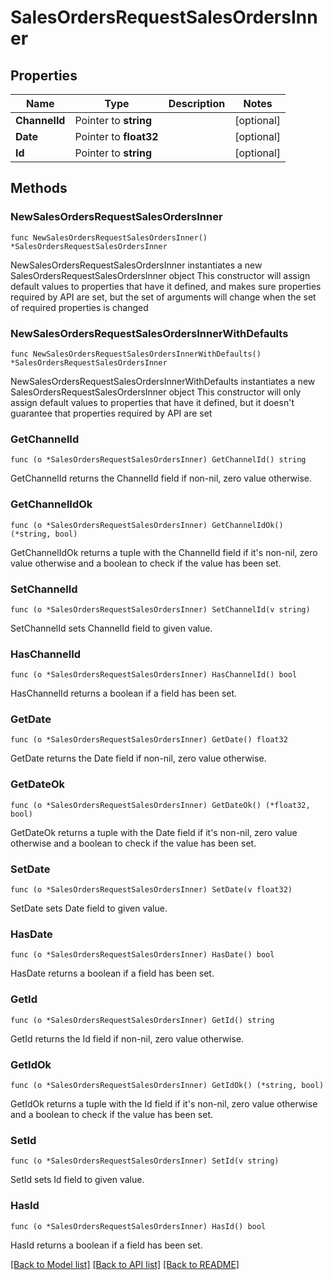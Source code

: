 # SalesOrdersRequestSalesOrdersInner

## Properties

Name | Type | Description | Notes
------------ | ------------- | ------------- | -------------
**ChannelId** | Pointer to **string** |  | [optional] 
**Date** | Pointer to **float32** |  | [optional] 
**Id** | Pointer to **string** |  | [optional] 

## Methods

### NewSalesOrdersRequestSalesOrdersInner

`func NewSalesOrdersRequestSalesOrdersInner() *SalesOrdersRequestSalesOrdersInner`

NewSalesOrdersRequestSalesOrdersInner instantiates a new SalesOrdersRequestSalesOrdersInner object
This constructor will assign default values to properties that have it defined,
and makes sure properties required by API are set, but the set of arguments
will change when the set of required properties is changed

### NewSalesOrdersRequestSalesOrdersInnerWithDefaults

`func NewSalesOrdersRequestSalesOrdersInnerWithDefaults() *SalesOrdersRequestSalesOrdersInner`

NewSalesOrdersRequestSalesOrdersInnerWithDefaults instantiates a new SalesOrdersRequestSalesOrdersInner object
This constructor will only assign default values to properties that have it defined,
but it doesn't guarantee that properties required by API are set

### GetChannelId

`func (o *SalesOrdersRequestSalesOrdersInner) GetChannelId() string`

GetChannelId returns the ChannelId field if non-nil, zero value otherwise.

### GetChannelIdOk

`func (o *SalesOrdersRequestSalesOrdersInner) GetChannelIdOk() (*string, bool)`

GetChannelIdOk returns a tuple with the ChannelId field if it's non-nil, zero value otherwise
and a boolean to check if the value has been set.

### SetChannelId

`func (o *SalesOrdersRequestSalesOrdersInner) SetChannelId(v string)`

SetChannelId sets ChannelId field to given value.

### HasChannelId

`func (o *SalesOrdersRequestSalesOrdersInner) HasChannelId() bool`

HasChannelId returns a boolean if a field has been set.

### GetDate

`func (o *SalesOrdersRequestSalesOrdersInner) GetDate() float32`

GetDate returns the Date field if non-nil, zero value otherwise.

### GetDateOk

`func (o *SalesOrdersRequestSalesOrdersInner) GetDateOk() (*float32, bool)`

GetDateOk returns a tuple with the Date field if it's non-nil, zero value otherwise
and a boolean to check if the value has been set.

### SetDate

`func (o *SalesOrdersRequestSalesOrdersInner) SetDate(v float32)`

SetDate sets Date field to given value.

### HasDate

`func (o *SalesOrdersRequestSalesOrdersInner) HasDate() bool`

HasDate returns a boolean if a field has been set.

### GetId

`func (o *SalesOrdersRequestSalesOrdersInner) GetId() string`

GetId returns the Id field if non-nil, zero value otherwise.

### GetIdOk

`func (o *SalesOrdersRequestSalesOrdersInner) GetIdOk() (*string, bool)`

GetIdOk returns a tuple with the Id field if it's non-nil, zero value otherwise
and a boolean to check if the value has been set.

### SetId

`func (o *SalesOrdersRequestSalesOrdersInner) SetId(v string)`

SetId sets Id field to given value.

### HasId

`func (o *SalesOrdersRequestSalesOrdersInner) HasId() bool`

HasId returns a boolean if a field has been set.


[[Back to Model list]](../README.md#documentation-for-models) [[Back to API list]](../README.md#documentation-for-api-endpoints) [[Back to README]](../README.md)


